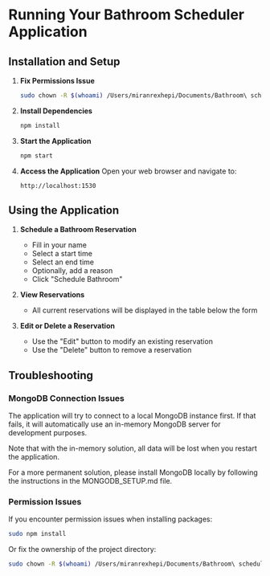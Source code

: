 # Running Your Bathroom Scheduler Application

## Installation and Setup

1. **Fix Permissions Issue**

   ```bash
   sudo chown -R $(whoami) /Users/miranrexhepi/Documents/Bathroom\ scheduler/
   ```

2. **Install Dependencies**

   ```bash
   npm install
   ```

3. **Start the Application**

   ```bash
   npm start
   ```

4. **Access the Application**
   Open your web browser and navigate to:
   ```
   http://localhost:1530
   ```

## Using the Application

1. **Schedule a Bathroom Reservation**

   - Fill in your name
   - Select a start time
   - Select an end time
   - Optionally, add a reason
   - Click "Schedule Bathroom"

2. **View Reservations**

   - All current reservations will be displayed in the table below the form

3. **Edit or Delete a Reservation**
   - Use the "Edit" button to modify an existing reservation
   - Use the "Delete" button to remove a reservation

## Troubleshooting

### MongoDB Connection Issues

The application will try to connect to a local MongoDB instance first. If that fails, it will automatically use an in-memory MongoDB server for development purposes.

Note that with the in-memory solution, all data will be lost when you restart the application.

For a more permanent solution, please install MongoDB locally by following the instructions in the MONGODB_SETUP.md file.

### Permission Issues

If you encounter permission issues when installing packages:

```bash
sudo npm install
```

Or fix the ownership of the project directory:

```bash
sudo chown -R $(whoami) /Users/miranrexhepi/Documents/Bathroom\ scheduler/
```
